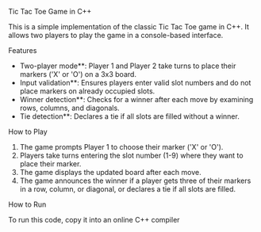 Tic Tac Toe Game in C++

This is a simple implementation of the classic Tic Tac Toe game in C++. It allows two players to play the game in a console-based interface.

Features

- Two-player mode**: Player 1 and Player 2 take turns to place their markers ('X' or 'O') on a 3x3 board.
- Input validation**: Ensures players enter valid slot numbers and do not place markers on already occupied slots.
- Winner detection**: Checks for a winner after each move by examining rows, columns, and diagonals.
- Tie detection**: Declares a tie if all slots are filled without a winner.

How to Play

1. The game prompts Player 1 to choose their marker ('X' or 'O').
2. Players take turns entering the slot number (1-9) where they want to place their marker.
3. The game displays the updated board after each move.
4. The game announces the winner if a player gets three of their markers in a row, column, or diagonal, or declares a tie if all slots are filled.

How to Run

To run this code, copy it into an online C++ compiler
